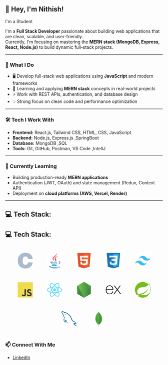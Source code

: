 ## 👋 Hey, I'm Nithish!

I'm a Student

I'm a **Full Stack Developer** passionate about building web applications that are clean, scalable, and user-friendly.  
Currently, I'm focusing on mastering the **MERN stack (MongoDB, Express, React, Node.js)** to build dynamic full-stack projects.

---

### 💼 What I Do
- 🖥️ Develop full-stack web applications using **JavaScript** and modern frameworks
- 🌱 Learning and applying **MERN stack** concepts in real-world projects
- ⚡ Work with REST APIs, authentication, and database design
- 💡 Strong focus on clean code and performance optimization

---

### 🛠️ Tech I Work With
- **Frontend:** React.js, Tailwind CSS, HTML, CSS, JavaScript  
- **Backend:** Node.js, Express.js ,SpringBoot
- **Database:** MongoDB ,SQL 
- **Tools:** Git, GitHub, Postman, VS Code ,IntelIJ 

---

### 🌱 Currently Learning
- Building production-ready **MERN applications**
- Authentication (JWT, OAuth) and state management (Redux, Context API)
- Deployment on **cloud platforms (AWS, Vercel, Render)**  

---

## 💻 Tech Stack:
## 💻 Tech Stack:

<p align="center">
  <!-- Programming Languages -->
  <img src="https://raw.githubusercontent.com/devicons/devicon/master/icons/c/c-original.svg" alt="C" width="50" height="50" style="margin: 20px;"/>
  <img src="https://raw.githubusercontent.com/devicons/devicon/master/icons/java/java-original.svg" alt="Java" width="50" height="50" style="margin: 20px;"/>

  <!-- Frontend -->
  <img src="https://raw.githubusercontent.com/devicons/devicon/master/icons/html5/html5-original.svg" alt="HTML5" width="50" height="50" style="margin: 20px;"/>
  <img src="https://raw.githubusercontent.com/devicons/devicon/master/icons/css3/css3-original.svg" alt="CSS3" width="50" height="50" style="margin: 20px;"/>
  <img src="https://raw.githubusercontent.com/devicons/devicon/master/icons/tailwindcss/tailwindcss-original.svg" alt="Tailwind CSS" width="50" height="50" style="margin: 20px;"/>
  <img src="https://raw.githubusercontent.com/devicons/devicon/master/icons/javascript/javascript-original.svg" alt="JavaScript" width="50" height="50" style="margin: 20px;"/>
  <img src="https://raw.githubusercontent.com/devicons/devicon/master/icons/react/react-original.svg" alt="React" width="50" height="50" style="margin: 20px;"/>

  <!-- Backend -->
  <img src="https://raw.githubusercontent.com/devicons/devicon/master/icons/nodejs/nodejs-original.svg" alt="Node.js" width="50" height="50" style="margin: 20px;"/>
  <img src="https://raw.githubusercontent.com/devicons/devicon/master/icons/express/express-original.svg" alt="Express.js" width="50" height="50" style="margin: 20px;"/>
  <img src="https://raw.githubusercontent.com/devicons/devicon/master/icons/spring/spring-original.svg" alt="Spring Boot" width="50" height="50" style="margin: 20px;"/>

  <!-- Database -->
  <img src="https://raw.githubusercontent.com/devicons/devicon/master/icons/mysql/mysql-original.svg" alt="MySQL" width="50" height="50" style="margin: 20px;"/>
  <img src="https://raw.githubusercontent.com/devicons/devicon/master/icons/mongodb/mongodb-original.svg" alt="MongoDB" width="50" height="50" style="margin: 20px;"/>
</p>



### 📫 Connect With Me
- [LinkedIn](https://www.linkedin.com/in/nithishp2005/)  

